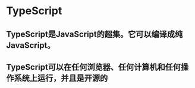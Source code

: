 # TypeScript

## TypeScript是JavaScript的超集。它可以编译成纯JavaScript。
## TypeScript可以在任何浏览器、任何计算机和任何操作系统上运行，并且是开源的